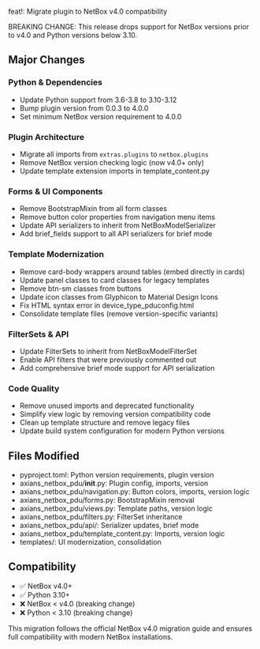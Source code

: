 feat!: Migrate plugin to NetBox v4.0 compatibility

BREAKING CHANGE: This release drops support for NetBox versions prior to v4.0 and Python versions below 3.10.

## Major Changes

### Python & Dependencies
- Update Python support from 3.6-3.8 to 3.10-3.12
- Bump plugin version from 0.0.3 to 4.0.0
- Set minimum NetBox version requirement to 4.0.0

### Plugin Architecture
- Migrate all imports from `extras.plugins` to `netbox.plugins`
- Remove NetBox version checking logic (now v4.0+ only)
- Update template extension imports in template_content.py

### Forms & UI Components
- Remove BootstrapMixin from all form classes
- Remove button color properties from navigation menu items
- Update API serializers to inherit from NetBoxModelSerializer
- Add brief_fields support to all API serializers for brief mode

### Template Modernization
- Remove card-body wrappers around tables (embed directly in cards)
- Update panel classes to card classes for legacy templates
- Remove btn-sm classes from buttons
- Update icon classes from Glyphicon to Material Design Icons
- Fix HTML syntax error in device_type_pduconfig.html
- Consolidate template files (remove version-specific variants)

### FilterSets & API
- Update FilterSets to inherit from NetBoxModelFilterSet
- Enable API filters that were previously commented out
- Add comprehensive brief mode support for API serialization

### Code Quality
- Remove unused imports and deprecated functionality
- Simplify view logic by removing version compatibility code
- Clean up template structure and remove legacy files
- Update build system configuration for modern Python versions

## Files Modified
- pyproject.toml: Python version requirements, plugin version
- axians_netbox_pdu/__init__.py: Plugin config, imports, version
- axians_netbox_pdu/navigation.py: Button colors, imports, version logic
- axians_netbox_pdu/forms.py: BootstrapMixin removal
- axians_netbox_pdu/views.py: Template paths, version logic
- axians_netbox_pdu/filters.py: FilterSet inheritance
- axians_netbox_pdu/api/: Serializer updates, brief mode
- axians_netbox_pdu/template_content.py: Imports, version logic
- templates/: UI modernization, consolidation

## Compatibility
- ✅ NetBox v4.0+
- ✅ Python 3.10+
- ❌ NetBox < v4.0 (breaking change)
- ❌ Python < 3.10 (breaking change)

This migration follows the official NetBox v4.0 migration guide and ensures full compatibility with modern NetBox installations.